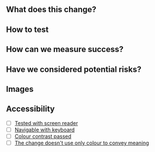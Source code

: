 ## What does this change?
<!-- A PR should have enough detail to be understandable far in the future. e.g what is the problem/why is the change needed, how does it solve it and any questions or points of discussion. Prefer copying information from a Trello card over linking to it; the card may not always exist and reviewers may not have access to the board. -->

## How to test
<!-- Provide instructions to help others verify the change. This could take the form of "On PROD, do X and witness Y. On this branch, do X and witness Z. " -->

## How can we measure success?
<!-- Do you expect errors to decrease? Do you expect user journeys to be simplified? What can be used to prove this? A filtered view of logs or analytics, etc? -->

## Have we considered potential risks?
<!-- What are the potential risks and how can they be mitigated? Does an error require an alarm? Should user help, infosec, or legal be informed of this change? Is private information guarded? Do we need to add anything in the backlog? -->

## Images
<!-- Usually only applicable to UI changes, what did it look like before and what will it look like after? -->

## Accessibility
<!-- Usually only applicable to UI changes, check the boxes if you are satisfied that your changes pass these tests -->

- [ ] [Tested with screen reader](https://github.com/guardian/source/blob/main/docs/06-accessibility.md#screen-readers)
- [ ] [Navigable with keyboard](https://github.com/guardian/source/blob/main/docs/06-accessibility.md#keyboard-navigation)
- [ ] [Colour contrast passed](https://github.com/guardian/source/blob/main/docs/06-accessibility.md#colour-contrast)
- [ ] [The change doesn't use only colour to convey meaning](https://github.com/guardian/source/blob/main/docs/06-accessibility.md#use-of-colour)
